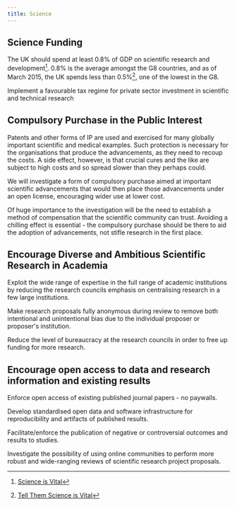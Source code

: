 ```yaml
---
title: Science
---
```


## Science Funding

The UK should spend at least 0.8% of GDP on scientific research and development[^science-is-vital]. 0.8% is the average amongst the G8 countries, and as of March 2015, the UK spends less than 0.5%[^siv-tell-them], one of the lowest in the G8.

[^science-is-vital]: [Science is Vital](http://scienceisvital.org.uk/)
[^siv-tell-them]: [Tell Them Science is Vital](http://scienceisvital.org.uk/tell-them-science-is-vital/)

Implement a favourable tax regime for private sector investment in scientific and technical research

## Compulsory Purchase in the Public Interest

Patents and other forms of IP are used and exercised for many globally important scientific and medical examples. Such protection is necessary for the organisations that produce the advancements, as they need to recoup the costs. A side effect, however, is that crucial cures and the like are subject to high costs and so spread slower than they perhaps could.

We will investigate a form of compulsory purchase aimed at important scientific advancements that would then place those advancements under an open license, encouraging wider use at lower cost.

Of huge importance to the investigation will be the need to establish a method of compensation that the scientific community can trust. Avoiding a chilling effect is essential - the compulsory purchase should be there to aid the adoption of advancements, not stifle research in the first place.

## Encourage Diverse and Ambitious Scientific Research in Academia

Exploit the wide range of expertise in the full range of academic institutions by reducing the research councils emphasis on centralising research in a few large institutions.

Make research proposals fully anonymous during review to remove both intentional and unintentional bias due to the individual proposer or proposer's institution.

Reduce the level of bureaucracy at the research councils in order to free up funding for more research.

## Encourage open access to data and research information and existing results

Enforce open access of existing published journal papers - no paywalls.

Develop standardised open data and software infrastructure for reproducibility and artifacts of published results.

Facilitate/enforce the publication of negative or controversial outcomes and results to studies.

Investigate the possibility of using online communities to perform more robust and wide-ranging reviews of scientific research project proposals.